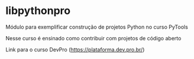 # libpythonpro
Módulo para exemplificar construção de projetos Python no curso PyTools

Nesse curso é ensinado como contribuir com projetos de código aberto

Link para o curso DevPro (https://plataforma.dev.pro.br/)
